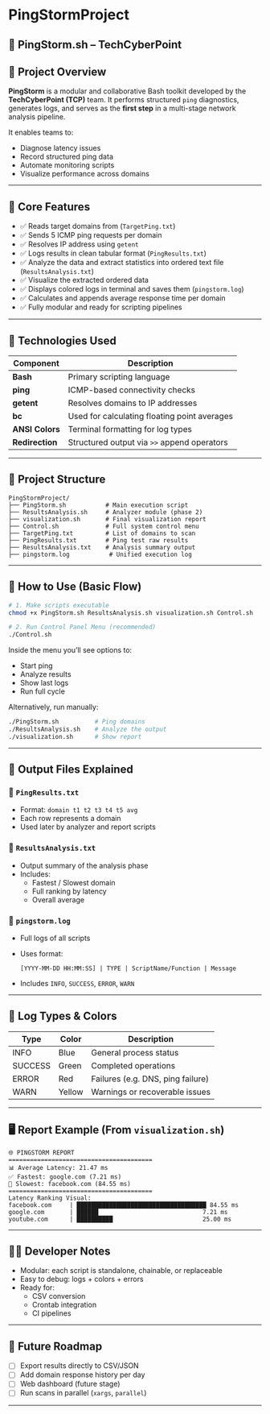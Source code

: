 # PingStormProject

## 🚀 PingStorm.sh – TechCyberPoint

## 🎯 Project Overview

**PingStorm** is a modular and collaborative Bash toolkit developed by the **TechCyberPoint (TCP)** team. It performs structured `ping` diagnostics, generates logs, and serves as the **first step** in a multi-stage network analysis pipeline.

It enables teams to:
- Diagnose latency issues
- Record structured ping data
- Automate monitoring scripts
- Visualize performance across domains

---

## 🧰 Core Features

- ✅ Reads target domains from (`TargetPing.txt`)
- ✅ Sends 5 ICMP ping requests per domain
- ✅ Resolves IP address using `getent`
- ✅ Logs results in clean tabular format (`PingResults.txt`)
- ✅ Analyze the data and extract statistics into ordered text file (`ResultsAnalysis.txt`)
- ✅ Visualize the extracted ordered data
- ✅ Displays colored logs in terminal and saves them (`pingstorm.log`)
- ✅ Calculates and appends average response time per domain
- ✅ Fully modular and ready for scripting pipelines

---

## 🧠 Technologies Used

| Component       | Description                                     |
|----------------|-------------------------------------------------|
| **Bash**        | Primary scripting language                      |
| **ping**        | ICMP-based connectivity checks                  |
| **getent**      | Resolves domains to IP addresses                |
| **bc**          | Used for calculating floating point averages    |
| **ANSI Colors** | Terminal formatting for log types              |
| **Redirection** | Structured output via `>>` append operators    |

---

## 📁 Project Structure

```
PingStormProject/
├── PingStorm.sh           # Main execution script
├── ResultsAnalysis.sh     # Analyzer module (phase 2)
├── visualization.sh       # Final visualization report
├── Control.sh             # Full system control menu
├── TargetPing.txt         # List of domains to scan
├── PingResults.txt        # Ping test raw results
├── ResultsAnalysis.txt    # Analysis summary output
├── pingstorm.log           # Unified execution log
```

---

## 🧪 How to Use (Basic Flow)

```bash
# 1. Make scripts executable
chmod +x PingStorm.sh ResultsAnalysis.sh visualization.sh Control.sh

# 2. Run Control Panel Menu (recommended)
./Control.sh
```

Inside the menu you’ll see options to:
- Start ping
- Analyze results
- Show last logs
- Run full cycle

Alternatively, run manually:
```bash
./PingStorm.sh          # Ping domains
./ResultsAnalysis.sh    # Analyze the output
./visualization.sh      # Show report
```

---

## 📄 Output Files Explained

### 📘 `PingResults.txt`
- Format: `domain t1 t2 t3 t4 t5 avg`
- Each row represents a domain
- Used later by analyzer and report scripts

### 📙 `ResultsAnalysis.txt`
- Output summary of the analysis phase
- Includes:
  - Fastest / Slowest domain
  - Full ranking by latency
  - Overall average

### 📕 `pingstorm.log`
- Full logs of all scripts
- Uses format:

  ```
  [YYYY-MM-DD HH:MM:SS] | TYPE | ScriptName/Function | Message
  ```
- Includes `INFO`, `SUCCESS`, `ERROR`, `WARN`

---

## 🔔 Log Types & Colors

| Type     | Color     | Description                          |
|----------|-----------|--------------------------------------|
| INFO     | Blue      | General process status               |
| SUCCESS  | Green     | Completed operations                 |
| ERROR    | Red       | Failures (e.g. DNS, ping failure)    |
| WARN     | Yellow    | Warnings or recoverable issues       |

---

## 🖥 Report Example (From `visualization.sh`)
```
🌐 PINGSTORM REPORT
========================================
📊 Average Latency: 21.47 ms
✅ Fastest: google.com (7.21 ms)
🐢 Slowest: facebook.com (84.55 ms)
========================================
Latency Ranking Visual:
facebook.com     | ████████████████████████████████████ 84.55 ms
google.com       | ██████                             7.21 ms
youtube.com      | ██████████                         25.00 ms
```

---

## 👨‍💻 Developer Notes

- Modular: each script is standalone, chainable, or replaceable
- Easy to debug: logs + colors + errors
- Ready for:
  - CSV conversion
  - Crontab integration
  - CI pipelines

---

## 🔮 Future Roadmap

- [ ] Export results directly to CSV/JSON
- [ ] Add domain response history per day
- [ ] Web dashboard (future stage)
- [ ] Run scans in parallel (`xargs`, `parallel`)

---

